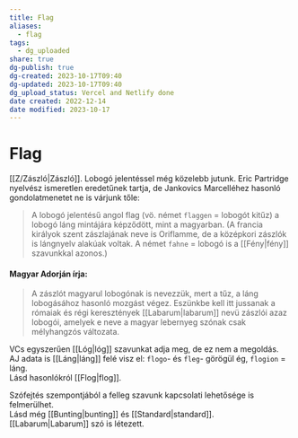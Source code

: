 ```yaml
---
title: Flag
aliases:
  - flag
tags:
  - dg_uploaded
share: true
dg-publish: true
dg-created: 2023-10-17T09:40
dg-updated: 2023-10-17T09:40
dg_upload_status: Vercel and Netlify done
date created: 2022-12-14
date modified: 2023-10-17
---
```


# Flag

[[Z/Zászló\|Zászló]]. Lobogó jelentéssel még közelebb jutunk. Eric Partridge nyelvész ismeretlen eredetűnek tartja, de Jankovics Marcelléhez hasonló gondolatmenetet ne is várjunk tőle:  
> A lobogó jelentésű angol flag (vö. német `flaggen` = lobogót kitűz) a lobogó láng mintájára képződött, mint a magyarban. (A francia királyok szent zászlajának neve is Oriflamme, de a középkori zászlók is lángnyelv alakúak voltak. A német `fahne` = lobogó is a [[Fény\|fény]] szavunkkal azonos.)  

#### Magyar Adorján írja:

> A zászlót magyarul lobogónak is nevezzük, mert a tűz, a láng lobogásához hasonló mozgást végez. Eszünkbe kell itt jussanak a rómaiak és régi keresztények [[Labarum\|labarum]] nevü zászlói azaz lobogói, amelyek e neve a magyar lebernyeg szónak csak mélyhangzós változata.  

VCs egyszerűen [[Lóg\|lóg]] szavunkat adja meg, de ez nem a megoldás.  
AJ adata is [[Láng\|láng]] felé visz el: `flogo`- és `fleg`- görögül ég, `flogion` = láng.  
Lásd hasonlókról [[Flog\|flog]].  

Szófejtés szempontjából a felleg szavunk kapcsolati lehetősége is felmerülhet.  
Lásd még [[Bunting\|bunting]] és [[Standard\|standard]]. [[Labarum\|Labarum]] szó is létezett.  